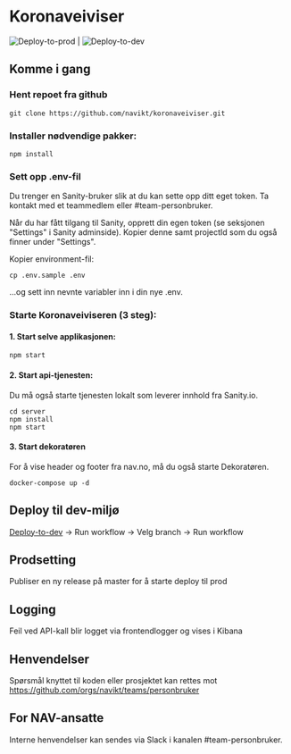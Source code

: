 # Koronaveiviser

![Deploy-to-prod](https://github.com/navikt/koronaveiviser/workflows/Deploy-to-prod/badge.svg) | ![Deploy-to-dev](https://github.com/navikt/koronaveiviser/workflows/Deploy-to-dev/badge.svg)

## Komme i gang

### Hent repoet fra github

```
git clone https://github.com/navikt/koronaveiviser.git
```

### Installer nødvendige pakker:

```
npm install
```

### Sett opp .env-fil

Du trenger en Sanity-bruker slik at du kan sette opp ditt eget token. Ta kontakt med et teammedlem eller #team-personbruker.

Når du har fått tilgang til Sanity, opprett din egen token (se seksjonen "Settings" i Sanity adminside). Kopier denne samt projectId som du også finner under "Settings".

Kopier environment-fil:

```
cp .env.sample .env
```

...og sett inn nevnte variabler inn i din nye .env.

### Starte Koronaveiviseren (3 steg):

#### 1. Start selve applikasjonen:

```
npm start
```

#### 2. Start api-tjenesten:

Du må også starte tjenesten lokalt som leverer innhold fra Sanity.io.

```
cd server
npm install
npm start
```

#### 3. Start dekoratøren

For å vise header og footer fra nav.no, må du også starte Dekoratøren.

```
docker-compose up -d
```

## Deploy til dev-miljø

[Deploy-to-dev](https://github.com/navikt/koronaveiviser/actions/workflows/deploy.dev.yml) -> Run workflow -> Velg branch -> Run workflow

## Prodsetting

Publiser en ny release på master for å starte deploy til prod

## Logging

Feil ved API-kall blir logget via frontendlogger og vises i Kibana<br>

## Henvendelser

Spørsmål knyttet til koden eller prosjektet kan rettes mot https://github.com/orgs/navikt/teams/personbruker

## For NAV-ansatte

Interne henvendelser kan sendes via Slack i kanalen #team-personbruker.

